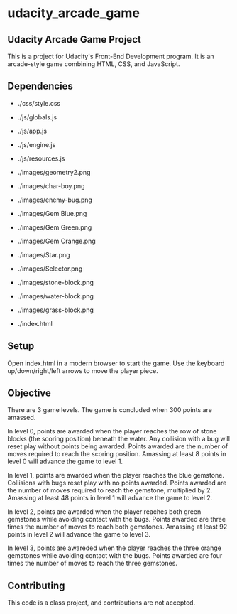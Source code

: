# udacity_arcade_game

## Udacity Arcade Game Project

This is a project for Udacity's Front-End Development program.  It is an arcade-style game combining HTML, CSS, and JavaScript.

## Dependencies

* ./css/style.css

* ./js/globals.js
* ./js/app.js
* ./js/engine.js
* ./js/resources.js

* ./images/geometry2.png
* ./images/char-boy.png
* ./images/enemy-bug.png
* ./images/Gem Blue.png
* ./images/Gem Green.png
* ./images/Gem Orange.png
* ./images/Star.png
* ./images/Selector.png
* ./images/stone-block.png
* ./images/water-block.png
* ./images/grass-block.png

* ./index.html

## Setup

Open index.html in a modern browser to start the game.  Use the keyboard up/down/right/left arrows to move the player piece.

## Objective

There are 3 game levels.  The game is concluded when 300 points are amassed.

In level 0, points are awarded when the player reaches the row of stone blocks (the scoring position) beneath the water.  Any collision with a bug will reset play without points being awarded.  Points awarded are the number of moves required to reach the scoring position.  Amassing at least 8 points in level 0 will advance the game to level 1.

In level 1, points are awarded when the player reaches the blue gemstone.  Collisions with bugs reset play with no points awarded.  Points awarded are the number of moves required to reach the gemstone, multiplied by 2. Amassing at least 48 points in level 1 will advance the game to level 2.

In level 2, points are awarded when the player reaches both green gemstones while avoiding contact with the bugs.  Points awarded are three times the number of moves to reach both gemstones.  Amassing at least 92 points in level 2 will advance the game to level 3.

In level 3, points are awareded when the player reaches the three orange gemstones while avoiding contact with the bugs.  Points awarded are four times the number of moves to reach the three gemstones.

## Contributing

This code is a class project, and contributions are not accepted.
